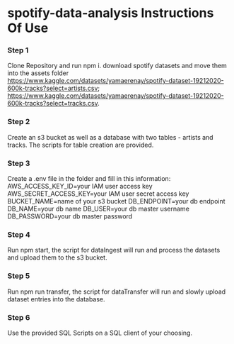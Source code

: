 # spotify-data-analysis Instructions Of Use

### Step 1
Clone Repository and run npm i. download spotify datasets and move them into the assets folder
https://www.kaggle.com/datasets/yamaerenay/spotify-dataset-19212020-600k-tracks?select=artists.csv;
https://www.kaggle.com/datasets/yamaerenay/spotify-dataset-19212020-600k-tracks?select=tracks.csv.

### Step 2
Create an s3 bucket as well as a database with two tables - artists and tracks. The scripts for table creation are provided.

### Step 3
Create a .env file in the folder and fill in this information:
AWS_ACCESS_KEY_ID=your IAM user access key
AWS_SECRET_ACCESS_KEY=your IAM user secret access key
BUCKET_NAME=name of your s3 bucket
DB_ENDPOINT=your db endpoint
DB_NAME=your db name
DB_USER=your db master username
DB_PASSWORD=your db master password

### Step 4
Run npm start, the script for dataIngest will run and process the datasets and upload them to the s3 bucket.

### Step 5
Run npm run transfer, the script for dataTransfer will run and slowly upload dataset entries into the database.

### Step 6
Use the provided SQL Scripts on a SQL client of your choosing.
